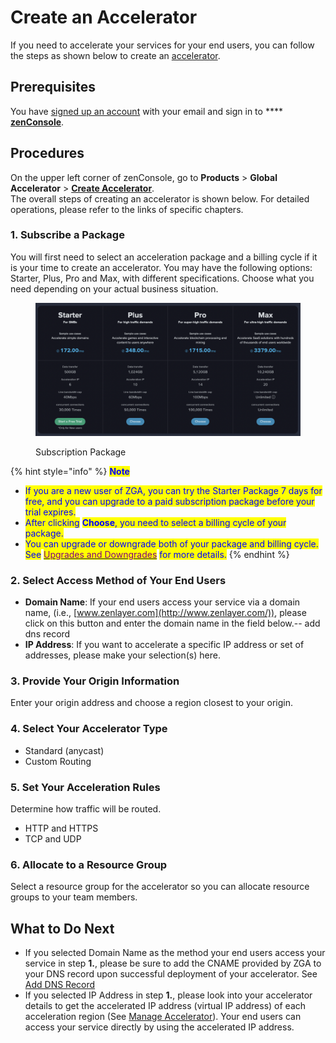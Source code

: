 # Create an Accelerator

If you need to accelerate your services for your end users, you can follow the steps as shown below to create an [accelerator](../../overview.md).



## Prerequisites

You have [signed up an account](../../../platform/account-management/create-an-account.md) with your email and sign in to **** [**zenConsole**](https://console.zenlayer.com/).



## Procedures

On the upper left corner of zenConsole, go to **Products** > **Global Accelerator** > [**Create Accelerator**](https://console.zenlayer.com/gia/project/create).\
The overall steps of creating an accelerator is shown below. For detailed operations, please refer to the links of specific chapters.



### 1. Subscribe a Package

You will first need to select an acceleration package and a billing cycle if it is your time to create an accelerator. You may have the following options: Starter, Plus, Pro and Max, with different specifications. Choose what you need depending on your actual business situation.

<figure><img src="../../../.gitbook/assets/image (8).png" alt=""><figcaption><p>Subscription Package</p></figcaption></figure>

{% hint style="info" %}
<mark style="color:blue;">**Note**</mark>

* <mark style="color:blue;">If you are a new user of ZGA, you can try the Starter Package 7 days for free, and you can upgrade to a paid subscription package before your trial expires.</mark>
* <mark style="color:blue;">After clicking</mark> <mark style="color:blue;"></mark><mark style="color:blue;">**Choose**</mark><mark style="color:blue;">, you need to select a billing cycle of your package.</mark>
* <mark style="color:blue;">You can upgrade or downgrade both of your package and billing cycle. See</mark> [<mark style="color:purple;">Upgrades and Downgrades</mark>](../../../pricing/general-lifecycle-rules.md#upgrades-and-downgrades) <mark style="color:blue;">for more details.</mark>
{% endhint %}

### 2. Select Access Method of Your End Users

* **Domain Name**: If your end users access your service via a domain name, (i.e., [www.zenlayer.com](http://www.zenlayer.com/)), please click on this button and enter the domain name in the field below.-- add dns record
* **IP Address**: If you want to accelerate a specific IP address or set of addresses, please make your selection(s) here.&#x20;

### 3. Provide Your Origin Information

Enter your origin address and choose a region closest to your origin.

### 4. Select Your Accelerator Type

* Standard (anycast)
* Custom Routing&#x20;

### 5. Set Your Acceleration Rules

Determine how traffic will be routed.

* HTTP and HTTPS
* TCP and UDP

### 6. Allocate to a Resource Group

Select a resource group for the accelerator so you can allocate resource groups to your team members.&#x20;



## What to Do Next

* If you selected Domain Name as the method your end users access your service in step **1.**, please be sure to add the CNAME provided by ZGA to your DNS record upon successful deployment of your accelerator. See [Add DNS Record](../add-dns-record.md)
* If you selected IP Address in step **1.**, please look into your accelerator details to get the accelerated IP address (virtual IP address) of each acceleration region (See [Manage Accelerator](../manage-accelerators.md)). Your end users can access your service directly by using the accelerated IP address.

